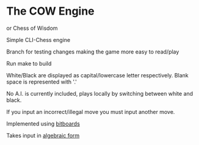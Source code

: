 # The COW Engine
or Chess of Wisdom
 
Simple CLI-Chess engine

Branch for testing changes making the game more easy to read/play

Run make to build

White/Black are displayed as capital/lowercase letter respectively. Blank space is represented with '.'

No A.I. is currently included, plays locally by switching between white and black.


If you input an incorrect/illegal move you must input another move.

Implemented using [bitboards](https://www.chessprogramming.org/Bitboards)

Takes input in [algebraic form](https://en.wikipedia.org/wiki/Algebraic_notation_(chess))
